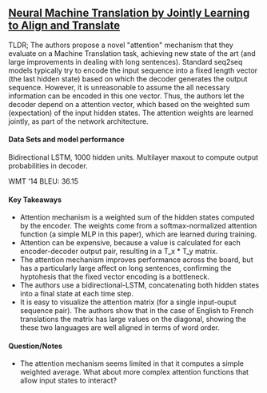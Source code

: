 ## [Neural Machine Translation by Jointly Learning to Align and Translate](http://arxiv.org/abs/1409.0473)

TLDR; The authors propose a novel "attention" mechanism that they evaluate on a Machine Translation task, achieving new state of the art (and large improvements in dealing with long sentences). Standard seq2seq models typically try to encode the input sequence into a fixed length vector (the last hidden state) based on which the decoder generates the output sequence. However, it is unreasonable to assume the all necessary information can be encoded in this one vector. Thus, the authors let the decoder depend on a attention vector, which based on the weighted sum (expectation) of the input hidden states. The attention weights are learned jointly, as part of the network architecture.


#### Data Sets and model performance

Bidirectional LSTM, 1000 hidden units. Multilayer maxout to compute output probabilities in decoder.

WMT '14 BLEU: 36.15


#### Key Takeaways

- Attention mechanism is a weighted sum of the hidden states computed by the encoder. The weights come from a softmax-normalized attention function (a simple MLP in this paper), which are learned during training.
- Attention can be expensive, because a value is calculated for each encoder-decoder output pair, resulting in a T_x * T_y matrix.
- The attention mechanism improves performance across the board, but has a particularly large affect on long sentences, confirming the hyptohesis that the fixed vector encoding is a bottleneck.
- The authors use a bidirectional-LSTM, concatenating both hidden states into a final state at each time step.
- It is easy to visualize the attention matrix (for a single input-ouput sequence pair). The authors show that in the case of English to French translations the matrix has large values on the diagonal, showing the these two languages are well aligned in terms of word order.


#### Question/Notes

- The attention mechanism seems limited in that it computes a simple weighted average. What about more complex attention functions that allow input states to interact?